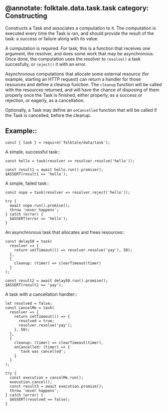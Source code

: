 @annotate: folktale.data.task.task
category: Constructing
---

Constructs a Task and associates a computation to it. The computation is executed every time the Task is ran, and should provide the result of the task: a success or failure along with its value.

A computation is required. For task, this is a function that receives one argument, the resolver, and does some work that may be asynchronous. Once done, the computation uses the resolver to `resolve()` a task succesfully, or `reject()` it with an error.

Asynchronous computations that allocate some external resource (for example, starting an HTTP request) can return a handler for those resources and define a cleanup function. The `cleanup` function will be called with the resources returned, and will have the chance of disposing of them properly once the Task is finished, either properly, as a success or rejection, or eagerly, as a cancellation.

Optionally, a Task may define an `onCancelled` function that will be called if the Task is cancelled, before the cleanup.


## Example::

    const { task } = require('folktale/data/task');
    
A simple, successful task::

    const hello = task(resolver => resolver.resolve('hello'));
    
    const result1 = await hello.run().promise();
    $ASSERT(result1 == 'hello');
    
A simple, failed task::

    const nope = task(resolver => resolver.reject('hello'));
    
    try {
      await nope.run().promise();
      throw 'never happens';
    } catch (error) {
      $ASSERT(error == 'hello');
    }
    
An asynchronous task that allocates and frees resources::

    const delay50 = task(
      resolver => {
        return setTimeout(() => resolver.resolve('yay'), 50);
      },
      {
        cleanup: (timer) => clearTimeout(timer)
      }
    );
    
    const result2 = await delay50.run().promise();
    $ASSERT(result2 == 'yay');
    
A task with a cancellation handler::

    let resolved = false;
    const cancelMe = task(
      resolver => {
        return setTimeout(() => {
          resolved = true;
          resolver.resolve('yay');
        }, 50);
      },
      {
        cleanup: (timer) => clearTimeout(timer),
        onCancelled: (timer) => {
          'task was cancelled';
        }
      }
    );
    
    try {
      const execution = cancelMe.run();
      execution.cancel();
      const result3 = await execution.promise();
      throw 'never happens';
    } catch (error) {
      $ASSERT(resolved == false);
    }

